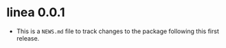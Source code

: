 # linea 0.0.1

* This is a `NEWS.md` file to track changes to the package following this first release.